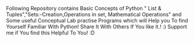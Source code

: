 Following Repository contains Basic Concepts of Python  " List & Tuples","Sets:-Creation,Operations in set, Mathematical Operations" and Some useful Conceptual Lab practise Programs which will Help you To find Yourself Familiar With Python!
Share It With Others If You like it.! :)
Support me if You find this Helpful To You! :D
